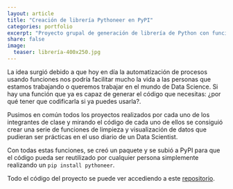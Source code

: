 ```yaml
---
layout: article
title: "Creación de librería Pythoneer en PyPI"
categories: portfolio
excerpt: "Proyecto grupal de generación de librería de Python con funciones útiles para Data Science"
share: false
image:
  teaser: librería-400x250.jpg
---
```


La idea surgió debido a que hoy en día la automatización de procesos usando funciones nos podría facilitar mucho la vida a las personas que estamos trabajando o queremos trabajar en el mundo de Data Science. Si hay una función que ya es capaz de generar el código que necesitas: ¿por qué tener que codificarla si ya puedes usarla?.

Pusimos en común todos los proyectos realizados por cada uno de los integrantes de clase y mirando el código de cada uno de ellos se consiguió crear una serie de funciones de limpieza y visualización de datos que pudieran ser prácticas en el uso diario de un Data Scientist.

Con todas estas funciones, se creó un paquete y se subió a PyPI para que el código pueda ser reutilizado por cualquier persona simplemente realizando un `pip install pythoneer`.

Todo el código del proyecto se puede ver accediendo a este [repositorio](https://github.com/sonimik13/lib_pythoneers).

